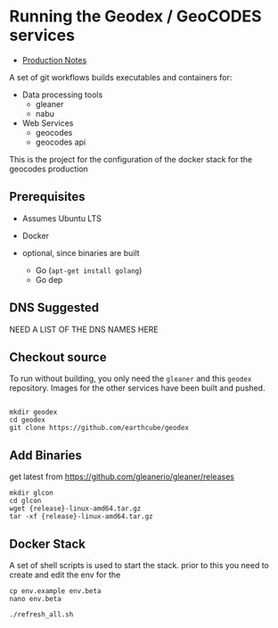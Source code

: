 # Running the Geodex / GeoCODES services
* [Production Notes](./doc/Production.md)

A set of git workflows builds executables and containers for:
* Data processing tools
  * gleaner
  * nabu
* Web Services
  * geocodes
  * geocodes api

This is the project for the configuration of the docker stack for the geocodes production

## Prerequisites
* Assumes Ubuntu LTS

* Docker
* optional, since binaries are built
  * Go (`apt-get install golang`)
  * Go dep


## DNS Suggested
NEED A LIST OF THE DNS NAMES HERE

## Checkout source

To run without building, you only need the `gleaner` and this `geodex` repository. Images for the other services have been built and pushed.

```

mkdir geodex
cd geodex
git clone https://github.com/earthcube/geodex 
```

## Add Binaries
get latest from https://github.com/gleanerio/gleaner/releases
```shell
mkdir glcon
cd glcon
wget {release}-linux-amd64.tar.gz
tar -xf {release}-linux-amd64.tar.gz
```


## Docker Stack

A set of shell scripts is used to start the stack.
prior to this you need to create and edit the env for the
```shell
cp env.example env.beta
nano env.beta
```

```shell
./refresh_all.sh
```



